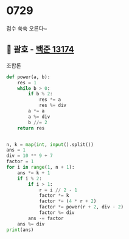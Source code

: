 # 0729

점수 쑥쑥 오른다~



## :diamond_shape_with_a_dot_inside: 괄호 - [백준 13174](https://www.acmicpc.net/problem/13174)

조합론

```Python
def power(a, b):
    res = 1
    while b > 0:
        if b % 2:
            res *= a
            res %= div
        a *= a
        a %= div
        b //= 2
    return res


n, k = map(int, input().split())
ans = 1
div = 10 ** 9 + 7
factor = 1
for i in range(1, n + 1):
    ans *= k + 1
    if i % 2:
        if i > 1:
            r = i // 2 - 1
            factor *= k
            factor *= (4 * r + 2)
            factor *= power(r + 2, div - 2)
            factor %= div
        ans -= factor
    ans %= div
print(ans)
```


